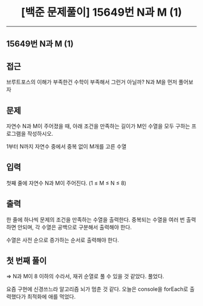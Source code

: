 # <center>[백준 문제풀이] 15649번 N과 M (1)</center>

---

## 15649번 N과 M (1)

## 접근

브루트포스의 이해가 부족한건 수학이 부족해서 그런거 아닐까? N과 M을 먼저 풀어보자

## 문제

자연수 N과 M이 주어졌을 때, 아래 조건을 만족하는 길이가 M인 수열을 모두 구하는 프로그램을 작성하시오.

1부터 N까지 자연수 중에서 중복 없이 M개를 고른 수열

## 입력

첫째 줄에 자연수 N과 M이 주어진다. (1 ≤ M ≤ N ≤ 8)

## 출력

한 줄에 하나씩 문제의 조건을 만족하는 수열을 출력한다. 중복되는 수열을 여러 번 출력하면 안되며, 각 수열은 공백으로 구분해서 출력해야 한다.

수열은 사전 순으로 증가하는 순서로 출력해야 한다.

## 첫 번째 풀이

=> N과 M이 8 이하의 수라서, 재귀 순열로 풀 수 있을 것 같았다. 풀었다.

요즘 구현에 신경쓰느라 알고리즘 뇌가 멈춘 것 같다. 오늘은 console을 forEach로 출력했다가 최적화에 애를 먹었다.
